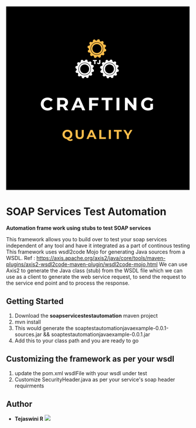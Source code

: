 

![Screenshot](TJ.png)

# SOAP Services Test Automation

**Automation frame work using stubs to test SOAP services**


This framework allows you to build over to test your soap services independent of any tool and have it integrated as a part of continous testing
This framework uses wsdl2code Mojo for generating Java sources from a WSDL. 
Ref : https://axis.apache.org/axis2/java/core/tools/maven-plugins/axis2-wsdl2code-maven-plugin/wsdl2code-mojo.html 
We can use Axis2 to generate the Java class (stub) from the WSDL file which we can use as a client to generate the web service request, to send the request to the service end point and to process the response.

## Getting Started

1) Download the **soapservicestestautomation** maven project 
2) mvn install
3) This would generate the soaptestautomationjavaexample-0.0.1-sources.jar && soaptestautomationjavaexample-0.0.1.jar
4) Add this to your class path and you are ready to go


## Customizing the framework as per your wsdl
1) update the pom.xml wsdlFile with your wsdl under test
2) Customize SecurityHeader.java as per your service's soap header requirments



## Author

* **Tejaswini R** 
<a href="https://www.linkedin.com/in/tejaswinirajashekarappa/"> <img src="https://img.shields.io/badge/linkedin-%230077B5.svg?&style=for-the-badge&logo=linkedin&logoColor=white" />  </a>
